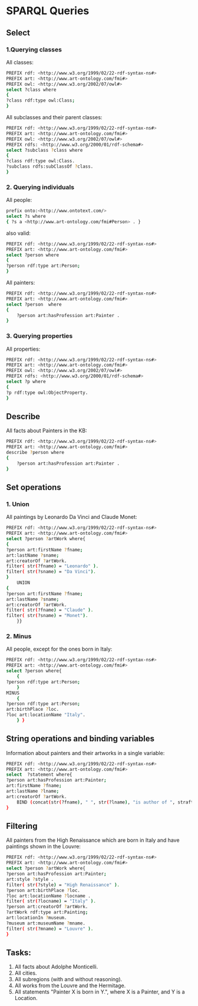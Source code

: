 # SPARQL Queries

## Select 

### 1.Querying classes

All classes: 

```sh
PREFIX rdf: <http://www.w3.org/1999/02/22-rdf-syntax-ns#>  
PREFIX art: <http://www.art-ontology.com/fmi#>
PREFIX owl: <http://www.w3.org/2002/07/owl#>
select ?class where
{
?class rdf:type owl:Class;
}
```

All subclasses and their parent classes: 

```sh
PREFIX rdf: <http://www.w3.org/1999/02/22-rdf-syntax-ns#>  
PREFIX art: <http://www.art-ontology.com/fmi#>
PREFIX owl: <http://www.w3.org/2002/07/owl#>
PREFIX rdfs: <http://www.w3.org/2000/01/rdf-schema#>
select ?subclass ?class where
{
?class rdf:type owl:Class.
?subclass rdfs:subClassOf ?class.
}
```

### 2. Querying individuals

All people: 

```sh
prefix onto:<http://www.ontotext.com/> 
select ?s where
{ ?s a <http://www.art-ontology.com/fmi#Person> . }
```
also valid: 

```sh
PREFIX rdf: <http://www.w3.org/1999/02/22-rdf-syntax-ns#>  
PREFIX art: <http://www.art-ontology.com/fmi#>
select ?person where
{
?person rdf:type art:Person;
}
```

All painters: 

```sh
PREFIX rdf: <http://www.w3.org/1999/02/22-rdf-syntax-ns#>  
PREFIX art: <http://www.art-ontology.com/fmi#>
select ?person  where
{
    ?person art:hasProfession art:Painter . 
}
```

### 3. Querying properties

All properties: 

```sh
PREFIX rdf: <http://www.w3.org/1999/02/22-rdf-syntax-ns#>  
PREFIX art: <http://www.art-ontology.com/fmi#>
PREFIX owl: <http://www.w3.org/2002/07/owl#>
PREFIX rdfs: <http://www.w3.org/2000/01/rdf-schema#>
select ?p where
{
?p rdf:type owl:ObjectProperty.
}
```

## Describe 

All facts about Painters in the KB: 

```sh
PREFIX rdf: <http://www.w3.org/1999/02/22-rdf-syntax-ns#>  
PREFIX art: <http://www.art-ontology.com/fmi#>
describe ?person where
{
    ?person art:hasProfession art:Painter . 
}
```


## Set operations

### 1. Union

All paintings by Leonardo Da Vinci and Claude Monet:

```sh
PREFIX rdf: <http://www.w3.org/1999/02/22-rdf-syntax-ns#>  
PREFIX art: <http://www.art-ontology.com/fmi#>
select ?person ?artWork where{ 
{
?person art:firstName ?fname;
art:lastName ?sname;
art:creatorOf ?artWork.
filter( str(?fname) = "Leonardo" ).  
filter( str(?sname) = "Da Vinci").
}
    UNION 
{
?person art:firstName ?fname;
art:lastName ?sname;  
art:creatorOf ?artWork.
filter( str(?fname) = "Claude" ).  
filter( str(?sname) = "Monet").
    }} 
```

### 2. Minus

All people, except for the ones born in Italy: 

```sh
PREFIX rdf: <http://www.w3.org/1999/02/22-rdf-syntax-ns#>
PREFIX art: <http://www.art-ontology.com/fmi#>
select ?person where{ 
	{
?person rdf:type art:Person;
	}
MINUS
	{
?person rdf:type art:Person;
art:birthPlace ?loc.
?loc art:locationName "Italy".
    } }  
```
	
## String operations and binding variables 

Information about painters and their artworks in a single variable:


```sh
PREFIX rdf: <http://www.w3.org/1999/02/22-rdf-syntax-ns#>
PREFIX art: <http://www.art-ontology.com/fmi#>
select  ?statement where{
?person art:hasProfession art:Painter;
art:firstName ?fname;   
art:lastName ?lname;   
art:creatorOf ?artWork.
    BIND (concat(str(?fname), " ", str(?lname), "is author of ", strafter(str(?artWork),str(art:)), ".") AS ?statement)
}
```

## Filtering

All painters from the High Renaissance which are born in Italy and have paintings shown in the Louvre: 

```sh
PREFIX rdf: <http://www.w3.org/1999/02/22-rdf-syntax-ns#>
PREFIX art: <http://www.art-ontology.com/fmi#>
select ?person ?artWork where{
?person art:hasProfession art:Painter;
art:style ?style .
filter( str(?style) = "High Renaissance" ).
?person art:birthPlace ?loc.
?loc art:locationName ?locname . 
filter( str(?locname) = "Italy" ).
?person art:creatorOf ?artWork.
?artWork rdf:type art:Painting;
art:locationIn ?museum.
?museum art:museumName ?mname. 
filter( str(?mname) = "Louvre" ).
}
```

## Tasks: 

1. All facts about Adolphe Monticelli.
2. All cities. 
3. All subregions (with and without reasoning). 
4. All works from the Louvre and the Hermitage.
5. All statements "Painter X is born in Y.", where X is a Painter, and Y is a Location.